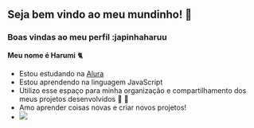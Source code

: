 ## Seja bem vindo ao meu mundinho! 🐖


### Boas vindas ao meu perfil :japinhaharuu

**Meu nome é Harumi** 🐈

- Estou estudando na [Alura](https://www.alura.com.br)
- Estou aprendendo na linguagem JavaScript
- Utilizo esse espaço para minha organização e compartilhamento dos meus projetos desenvolvidos 🍒 🐶
- Amo aprender coisas novas e criar novos projetos! 
- ![](https://media1.tenor.com/m/YAuVRkCd_3AAAAAd/mayday-korean.gif)
